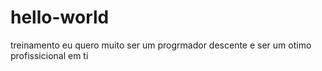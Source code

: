 # hello-world
treinamento
eu quero muito ser um progrmador 
descente e ser um otimo profissicional em ti
